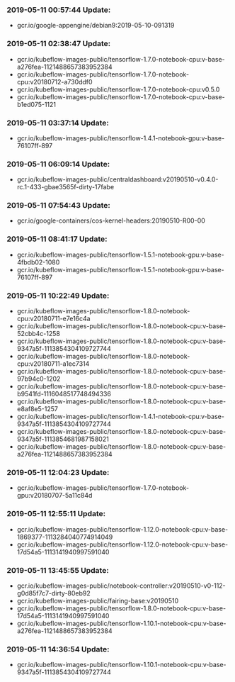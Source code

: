 ### 2019-05-11 00:57:44 Update:

- gcr.io/google-appengine/debian9:2019-05-10-091319
### 2019-05-11 02:38:47 Update:

- gcr.io/kubeflow-images-public/tensorflow-1.7.0-notebook-cpu:v-base-a276fea-1121488657383952384
- gcr.io/kubeflow-images-public/tensorflow-1.7.0-notebook-cpu:v20180712-a730ddf0
- gcr.io/kubeflow-images-public/tensorflow-1.7.0-notebook-cpu:v0.5.0
- gcr.io/kubeflow-images-public/tensorflow-1.7.0-notebook-cpu:v-base-b1ed075-1121
### 2019-05-11 03:37:14 Update:

- gcr.io/kubeflow-images-public/tensorflow-1.4.1-notebook-gpu:v-base-76107ff-897
### 2019-05-11 06:09:14 Update:

- gcr.io/kubeflow-images-public/centraldashboard:v20190510-v0.4.0-rc.1-433-gbae3565f-dirty-17fabe
### 2019-05-11 07:54:43 Update:

- gcr.io/google-containers/cos-kernel-headers:20190510-R00-00
### 2019-05-11 08:41:17 Update:

- gcr.io/kubeflow-images-public/tensorflow-1.5.1-notebook-gpu:v-base-4fbdb02-1080
- gcr.io/kubeflow-images-public/tensorflow-1.5.1-notebook-gpu:v-base-76107ff-897
### 2019-05-11 10:22:49 Update:

- gcr.io/kubeflow-images-public/tensorflow-1.8.0-notebook-cpu:v20180711-e7e16c4a
- gcr.io/kubeflow-images-public/tensorflow-1.8.0-notebook-cpu:v-base-52cbb4c-1258
- gcr.io/kubeflow-images-public/tensorflow-1.8.0-notebook-cpu:v-base-9347a5f-1113854304109727744
- gcr.io/kubeflow-images-public/tensorflow-1.8.0-notebook-cpu:v20180711-a1ec7314
- gcr.io/kubeflow-images-public/tensorflow-1.8.0-notebook-cpu:v-base-97b94c0-1202
- gcr.io/kubeflow-images-public/tensorflow-1.8.0-notebook-cpu:v-base-b9541fd-1116048517748494336
- gcr.io/kubeflow-images-public/tensorflow-1.8.0-notebook-cpu:v-base-e8af8e5-1257
- gcr.io/kubeflow-images-public/tensorflow-1.4.1-notebook-cpu:v-base-9347a5f-1113854304109727744
- gcr.io/kubeflow-images-public/tensorflow-1.8.0-notebook-cpu:v-base-9347a5f-1113854681987158021
- gcr.io/kubeflow-images-public/tensorflow-1.8.0-notebook-cpu:v-base-a276fea-1121488657383952384
### 2019-05-11 12:04:23 Update:

- gcr.io/kubeflow-images-public/tensorflow-1.7.0-notebook-gpu:v20180707-5a11c84d
### 2019-05-11 12:55:11 Update:

- gcr.io/kubeflow-images-public/tensorflow-1.12.0-notebook-cpu:v-base-1869377-1113284040774914049
- gcr.io/kubeflow-images-public/tensorflow-1.12.0-notebook-cpu:v-base-17d54a5-1113141940997591040
### 2019-05-11 13:45:55 Update:

- gcr.io/kubeflow-images-public/notebook-controller:v20190510-v0-112-g0d85f7c7-dirty-80eb92
- gcr.io/kubeflow-images-public/fairing-base:v20190510
- gcr.io/kubeflow-images-public/tensorflow-1.8.0-notebook-cpu:v-base-17d54a5-1113141940997591040
- gcr.io/kubeflow-images-public/tensorflow-1.10.1-notebook-cpu:v-base-a276fea-1121488657383952384
### 2019-05-11 14:36:54 Update:

- gcr.io/kubeflow-images-public/tensorflow-1.10.1-notebook-cpu:v-base-9347a5f-1113854304109727744
